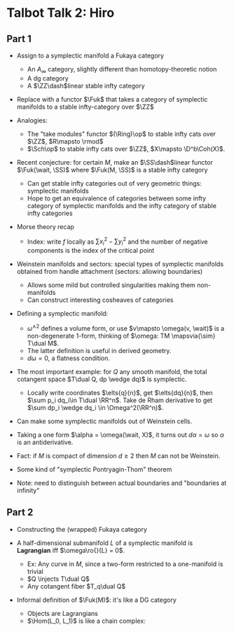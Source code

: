# Talbot Talk 2: Hiro

## Part 1

- Assign to a symplectic manifold a Fukaya category
	- An $A_\infty$ category, slightly different than homotopy-theoretic notion
	- A dg category
	- A $\ZZ\dash$linear stable infty category
- Replace with a functor $\Fuk$ that takes a category of symplectic manifolds to a stable infty-category over $\ZZ$
- Analogies:
	- The "take modules" functor $(\Ring)\op$ to stable infty cats over $\ZZ$, $R\mapsto \rmod$
	- $\Sch\op$ to stable infty cats over $\ZZ$, $X\mapsto \D^b\Coh(X)$.
- Recent conjecture: for certain $M$, make an $\SS\dash$linear functor $\Fuk(\wait, \SS)$ where $\Fuk(M, \SS)$ is a stable infty category
	- Can get stable infty categories out of very geometric things: symplectic manifolds
	- Hope to get an equivalence of categories between some infty  category of symplectic manifolds and the infty category of stable infty categories

- Morse theory recap
	- Index: write $f$ locally as $\sum x_i^2 - \sum y_i^2$ and the number of negative components is the index of the critical point
- Weinstein manifolds and sectors: special types of symplectic manifolds obtained from handle attachment (sectors: allowing boundaries)
  - Allows some mild but controlled singularities making them non-manifolds
  - Can construct interesting cosheaves of categories
- Defining a symplectic manifold:
	- $\omega^{\wedge 2}$ defines a volume form, or use $v\mapsto \omega(v, \wait)$ is a non-degenerate 1-form, thinking of $\omega: TM \mapsvia{\sim} T\dual M$.
    - The latter definition is useful in derived geometry.
  - $d\omega = 0$, a flatness condition.
- The most important example: for $Q$ any smooth manifold, the total cotangent space $T\dual Q, dp \wedge dq)$ is symplectic.
  - Locally write coordinates $\elts{q}{n}$, get $\elts{dq}{n}$, then $\sum p_i dq_i\in T\dual \RR^n$.
    Take de Rham derivative to get $\sum dp_i \wedge dq_i \in \Omega^2(\RR^n)$.

- Can make some symplectic manifolds out of Weinstein cells.

- Taking a one form $\alpha = \omega(\wait, X)$, it turns out $d\alpha = \omega$ so $\alpha$ is an antiderivative.

- Fact: if $M$ is compact of dimension $d\geq 2$ then $M$ can not be Weinstein.

- Some kind of "symplectic Pontryagin-Thom" theorem

- Note: need to distinguish between actual boundaries and "boundaries at infinity"

## Part 2

- Constructing the (wrapped) Fukaya category
- A half-dimensional submanifold $L$ of a symplectic manifold is **Lagrangian** iff $\omega\ro{}{L} = 0$.

  - Ex: Any curve in $M$, since a two-form restricted to a one-manifold is trivial
  - $Q \injects T\dual Q$
  - Any cotangent fiber $T_q\dual Q$

- Informal definition of $\Fuk(M)$: it's like a DG category

  - Objects are Lagrangians
  - $\Hom(L_0, L_1)$ is like a chain complex:
